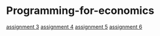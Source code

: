 # Programming-for-economics
[assignment 3](https://github.com/mvdv1234/Programming-for-economics/blob/master/assignment3%20(1).ipynb)
[assignment 4](https://github.com/mvdv1234/Programming-for-economics/blob/master/assignment4.ipynb)
[assignment 5](https://github.com/mvdv1234/Programming-for-economics/blob/master/goede%20assignment.ipynb)
[assignment 6](https://github.com/mvdv1234/Programming-for-economics/blob/master/Graded_assignment_2%20(2).ipynb)

